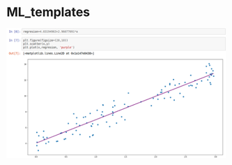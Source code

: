 # ML_templates


![Image description](https://github.com/ParserKnight/ML_templates/blob/develop/preview_images/Screenshot%20from%202020-02-16%2016-02-56.png)
